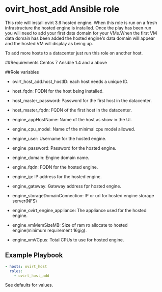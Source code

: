# ovirt_host_add Ansible role

This role will install ovirt 3.6 hosted engine.
When this role is run on a fresh infrastructure the hosted engine is installed.
Once the play has been run you will need to add your first data domain for your VMs.When the first VM data domain has been added the hosted engine's data domain will appear and the hosted VM will display as being up.

To add more hosts to a datacenter just run this role on another host.


##Requirements
Centos 7
Ansible 1.4 and a above

##Role variables
* ovirt_host_add.host_hostID: 
each host needs a unique ID.

* host_fqdn: 
FQDN for the host being installed.

* host_master_password: 
Password for the first host in the datacenter.

* host_master_fqdn:
FQDN of the first host in the datacenter.

* engine_appHostName:
Name of the host as show in the UI. 

* engine_cpu_model:
Name of the minimal cpu model allowed.

* engine_user:
Username for the hosted engine.

* engine_password:
Password for the hosted engine.

* engine_domain:
Engine domain name.

* engine_fqdn:
FQDN for the hosted engine.

* engine_ip:
IP address for the hosted engine.

* engine_gateway: 
Gateway address fpr hosted engine.

* engine_storageDomainConnection: 
IP or url for hosted engine storage server(NFS)

* engine_ovirt_engine_appliance: 
The appliance used for the hosted engine.

* engine_vmMemSizeMB:
Size of ram ro allocate to hosted engine(minimum requirement 16gig).

* engine_vmVCpus:
Total CPUs to use for hosted engine.

## Example Playbook
```yaml
- hosts: ovirt_host
  roles:
    - ovirt_host_add
```

See defaults for values.